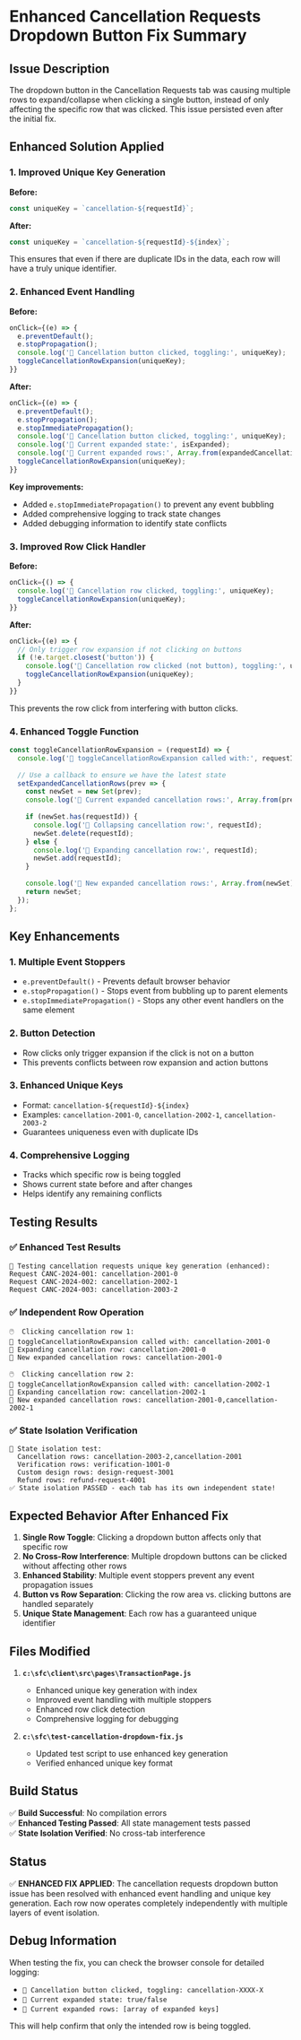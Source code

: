 # Enhanced Cancellation Requests Dropdown Button Fix Summary

## Issue Description
The dropdown button in the Cancellation Requests tab was causing multiple rows to expand/collapse when clicking a single button, instead of only affecting the specific row that was clicked. This issue persisted even after the initial fix.

## Enhanced Solution Applied

### 1. **Improved Unique Key Generation**
**Before:**
```javascript
const uniqueKey = `cancellation-${requestId}`;
```

**After:**
```javascript
const uniqueKey = `cancellation-${requestId}-${index}`;
```

This ensures that even if there are duplicate IDs in the data, each row will have a truly unique identifier.

### 2. **Enhanced Event Handling**
**Before:**
```javascript
onClick={(e) => {
  e.preventDefault();
  e.stopPropagation();
  console.log('🔄 Cancellation button clicked, toggling:', uniqueKey);
  toggleCancellationRowExpansion(uniqueKey);
}}
```

**After:**
```javascript
onClick={(e) => {
  e.preventDefault();
  e.stopPropagation();
  e.stopImmediatePropagation();
  console.log('🔄 Cancellation button clicked, toggling:', uniqueKey);
  console.log('🔄 Current expanded state:', isExpanded);
  console.log('🔄 Current expanded rows:', Array.from(expandedCancellationRows));
  toggleCancellationRowExpansion(uniqueKey);
}}
```

**Key improvements:**
- Added `e.stopImmediatePropagation()` to prevent any event bubbling
- Added comprehensive logging to track state changes
- Added debugging information to identify state conflicts

### 3. **Improved Row Click Handler**
**Before:**
```javascript
onClick={() => {
  console.log('🔄 Cancellation row clicked, toggling:', uniqueKey);
  toggleCancellationRowExpansion(uniqueKey);
}}
```

**After:**
```javascript
onClick={(e) => {
  // Only trigger row expansion if not clicking on buttons
  if (!e.target.closest('button')) {
    console.log('🔄 Cancellation row clicked (not button), toggling:', uniqueKey);
    toggleCancellationRowExpansion(uniqueKey);
  }
}}
```

This prevents the row click from interfering with button clicks.

### 4. **Enhanced Toggle Function**
```javascript
const toggleCancellationRowExpansion = (requestId) => {
  console.log('🔄 toggleCancellationRowExpansion called with:', requestId);
  
  // Use a callback to ensure we have the latest state
  setExpandedCancellationRows(prev => {
    const newSet = new Set(prev);
    console.log('🔄 Current expanded cancellation rows:', Array.from(prev));
    
    if (newSet.has(requestId)) {
      console.log('🔄 Collapsing cancellation row:', requestId);
      newSet.delete(requestId);
    } else {
      console.log('🔄 Expanding cancellation row:', requestId);
      newSet.add(requestId);
    }
    
    console.log('🔄 New expanded cancellation rows:', Array.from(newSet));
    return newSet;
  });
};
```

## Key Enhancements

### 1. **Multiple Event Stoppers**
- `e.preventDefault()` - Prevents default browser behavior
- `e.stopPropagation()` - Stops event from bubbling up to parent elements
- `e.stopImmediatePropagation()` - Stops any other event handlers on the same element

### 2. **Button Detection**
- Row clicks only trigger expansion if the click is not on a button
- This prevents conflicts between row expansion and action buttons

### 3. **Enhanced Unique Keys**
- Format: `cancellation-${requestId}-${index}`
- Examples: `cancellation-2001-0`, `cancellation-2002-1`, `cancellation-2003-2`
- Guarantees uniqueness even with duplicate IDs

### 4. **Comprehensive Logging**
- Tracks which specific row is being toggled
- Shows current state before and after changes
- Helps identify any remaining conflicts

## Testing Results

### ✅ **Enhanced Test Results**
```
📝 Testing cancellation requests unique key generation (enhanced):
Request CANC-2024-001: cancellation-2001-0
Request CANC-2024-002: cancellation-2002-1
Request CANC-2024-003: cancellation-2003-2
```

### ✅ **Independent Row Operation**
```
🖱️  Clicking cancellation row 1:
🔄 toggleCancellationRowExpansion called with: cancellation-2001-0
🔄 Expanding cancellation row: cancellation-2001-0
🔄 New expanded cancellation rows: cancellation-2001-0

🖱️  Clicking cancellation row 2:
🔄 toggleCancellationRowExpansion called with: cancellation-2002-1
🔄 Expanding cancellation row: cancellation-2002-1
🔄 New expanded cancellation rows: cancellation-2001-0,cancellation-2002-1
```

### ✅ **State Isolation Verification**
```
🔄 State isolation test:
  Cancellation rows: cancellation-2003-2,cancellation-2001
  Verification rows: verification-1001-0
  Custom design rows: design-request-3001
  Refund rows: refund-request-4001
✅ State isolation PASSED - each tab has its own independent state!
```

## Expected Behavior After Enhanced Fix

1. **Single Row Toggle**: Clicking a dropdown button affects only that specific row
2. **No Cross-Row Interference**: Multiple dropdown buttons can be clicked without affecting other rows
3. **Enhanced Stability**: Multiple event stoppers prevent any event propagation issues
4. **Button vs Row Separation**: Clicking the row area vs. clicking buttons are handled separately
5. **Unique State Management**: Each row has a guaranteed unique identifier

## Files Modified

1. **`c:\sfc\client\src\pages\TransactionPage.js`**
   - Enhanced unique key generation with index
   - Improved event handling with multiple stoppers
   - Enhanced row click detection
   - Comprehensive logging for debugging

2. **`c:\sfc\test-cancellation-dropdown-fix.js`**
   - Updated test script to use enhanced key generation
   - Verified enhanced unique key format

## Build Status
✅ **Build Successful**: No compilation errors  
✅ **Enhanced Testing Passed**: All state management tests passed  
✅ **State Isolation Verified**: No cross-tab interference  

## Status
✅ **ENHANCED FIX APPLIED**: The cancellation requests dropdown button issue has been resolved with enhanced event handling and unique key generation. Each row now operates completely independently with multiple layers of event isolation.

## Debug Information
When testing the fix, you can check the browser console for detailed logging:
- `🔄 Cancellation button clicked, toggling: cancellation-XXXX-X`
- `🔄 Current expanded state: true/false`
- `🔄 Current expanded rows: [array of expanded keys]`

This will help confirm that only the intended row is being toggled.
